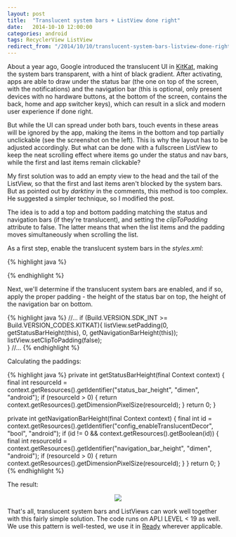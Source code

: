 ```yaml
---
layout: post
title:  "Translucent system bars + ListView done right"
date:   2014-10-10 12:00:00
categories: android
tags: RecyclerView ListView
redirect_from: "/2014/10/10/translucent-system-bars-listview-done-right/"
---
```

About a year ago, Google introduced the translucent UI in [KitKat](https://developer.android.com/about/versions/kitkat.html), making the system bars transparent, with a hint of black gradient. After activating, apps are able to draw under the status bar (the one on top of the screen, with the notifications) and the navigation bar (this is optional, only present devices with no hardware buttons, at the bottom of the screen, contains the back, home and app switcher keys), which can result in a slick and modern user experience if done right.
<!-- more -->
But while the UI can spread under both bars, touch events in these areas will be ignored by the app, making the items in the bottom and top partially unclickable (see the screenshot on the left). This is why the layout has to be adjusted accordingly. But what can be done with a fullscreen ListView to keep the neat scrolling effect where items go under the status and nav bars, while the first and last items remain clickable?

My first solution was to add an empty view to the head and the tail of the ListView, so that the first and last items aren't blocked by the system bars. But as pointed out by _darktiny_ in the comments, this method is too complex. He suggested a simpler technique, so I modified the post.

The idea is to add a top and bottom padding matching the status and navigation bars (if they're translucent), and setting the _clipToPadding_ attribute to false. The latter means that when the list items and the padding moves simultaneously when scrolling the list.

As a first step, enable the translucent system bars in the _styles.xml_:

{% highlight java %}
<style>
        <item name="android:windowTranslucentStatus">true</item>
        <item name="android:windowTranslucentNavigation">true</item>
</style>
{% endhighlight %}

Next, we'll determine if the translucent system bars are enabled, and if so, apply the proper padding - the height of the status bar on top, the height of the navigation bar on bottom.

{% highlight java %}
//...
if (Build.VERSION.SDK_INT >= Build.VERSION_CODES.KITKAT){
    listView.setPadding(0, getStatusBarHeight(this), 0, getNavigationBarHeight(this));
    listView.setClipToPadding(false);            
}
//...
{% endhighlight %}

Calculating the paddings:

{% highlight java %}
private int getStatusBarHeight(final Context context) {
    final int resourceId = context.getResources().getIdentifier("status_bar_height", "dimen", "android");
    if (resourceId > 0) {
        return context.getResources().getDimensionPixelSize(resourceId);
    }
    return 0;
}

private int getNavigationBarHeight(final Context context) {
    final int id = context.getResources().getIdentifier("config_enableTranslucentDecor", "bool", "android");
    if (id != 0 && context.getResources().getBoolean(id)) {
        final int resourceId = context.getResources().getIdentifier("navigation_bar_height", "dimen", "android");
        if (resourceId > 0) {
            return context.getResources().getDimensionPixelSize(resourceId);
        }
    }
    return 0;
}
{% endhighlight %}

The result:

<p align="center">
    <img src="http://andraskinder.com/img/post/translucent_listview.gif"/>
</p>

That's all, translucent system bars and ListViews can work well together with this fairly simple solution. The code runs on APLI LEVEL < 19 as well. We use this pattern is well-tested, we use it in [Ready](https://play.google.com/store/apps/details?id=com.ready.android) wherever applicable.